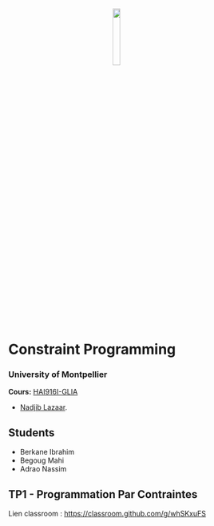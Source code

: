 # <img src="img/um.png" width="17%" style="margin:auto;display:block;"/> Constraint Programming
### University of Montpellier
**Cours:** [HAI916I-GLIA ](https://docs.google.com/spreadsheets/d/1kZt5TLQ7VFotJbuEDRAXSFoG-Y3U-rFAB8bYenpMP9Y/edit#gid=1523296144) 
* [Nadjib Lazaar](mailto:nadjib.lazaar@umontpellier.fr).

## Students

  - Berkane Ibrahim<br />
  - Begoug Mahi<br />
  - Adrao Nassim<br />


## TP1 - Programmation Par Contraintes

Lien classroom : https://classroom.github.com/g/whSKxuFS
